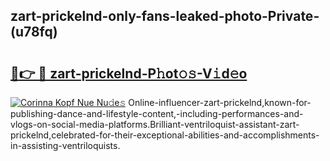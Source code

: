 ## zart-prickelnd-only-fans​-leaked-photo​-Private-(u78fq)


# <h2><a href="https://mediaupload.pro?title=zart-prickelnd&ref=git">🔗👉 🔴 zart-prickelnd-P𝚑ot𝚘𝚜-V𝚒d𝚎o</a></h2>

[![Corinna Kopf Nue Nu𝚍e𝚜](https://i.imgur.com/0qMVB7G.gif)](https://mediaupload.pro?title=zart-prickelnd&ref=git)
Online-influencer-zart-prickelnd,known-for-publishing-dance-and-lifestyle-content,-including-performances-and-vlogs-on-social-media-platforms.Brilliant-ventriloquist-assistant-zart-prickelnd,celebrated-for-their-exceptional-abilities-and-accomplishments-in-assisting-ventriloquists.  